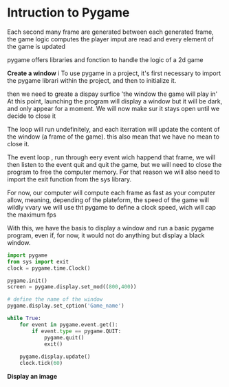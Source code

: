 # Intruction to Pygame

Each second many frame are generated
between each generated frame, 
	the game logic computes 
	the player imput are read
	and every element of the game is updated

pygame offers libraries and fonction to handle the logic of a 2d game

**Create a window**
i
To use pygame in a project, it's first necessary to import the pygame librari within the project, and then to initialize it.

then we need to greate a dispay surfice 'the window the game will play in'
At this point, launching the program will display a window but it will be dark, and only appear for a moment. 
We will now make sur it stays open until we decide to close it

The loop will run undefinitely, and each iterration will update the content of the window (a frame of the game). this also mean that we have no mean to close it.

The event loop , run through eery event wich happend that frame, we will then listen to the event quit and quit the game, but we will need to close the program to free the computer memory.
For that reason we will also need to import the exit function from the sys library.

For now, our computer will compute each frame as fast as your computer allow, meaning, depending of the plateform, the speed of the game will wildly vvary 
we will use tht pygame to define a clock speed, wich will cap the maximum fps

With this, we have the basis to display a window and run a basic pygame program, even if, for now, it would not do anything but display a black window.

```python
import pygame
from sys import exit
clock = pygame.time.Clock()

pygame.init()
screen = pygame.display.set_mod((800,400))

# define the name of the window
pygame.display.set_cption('Game_name')

while True:
	for event in pygame.event.get():
		if event.type == pygame.QUIT:
			pygame.quit()
			exit()
	
	pygame.display.update()
	clock.tick(60)
```

**Display an image**
                                                                                                                                                                                                                                                                                                                                                                                                                                                                                                                                                                                                                                                                                                                                                                                                                                                                                                                                                                                                              
